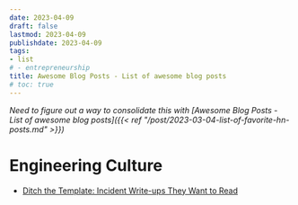 ```yaml
---
date: 2023-04-09
draft: false
lastmod: 2023-04-09
publishdate: 2023-04-09
tags:
- list
# - entrepreneurship
title: Awesome Blog Posts - List of awesome blog posts
# toc: true
---
```


*Need to figure out a way to consolidate this with [Awesome Blog Posts - List of awesome blog posts]({{< ref "/post/2023-03-04-list-of-favorite-hn-posts.md" >}})*

# Engineering Culture

* [Ditch the Template: Incident Write-ups They Want to Read](https://blog.container-solutions.com/incident-write-ups-they-want-to-read)
